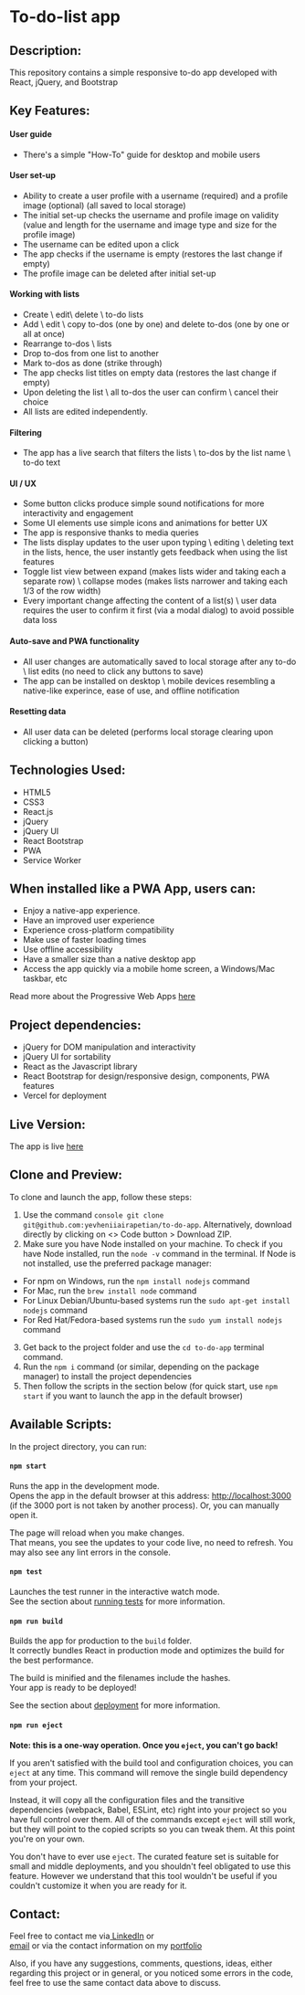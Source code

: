 # To-do-list app

## Description:
This repository contains a simple responsive to-do app developed with React, jQuery, and Bootstrap

## Key Features:

#### User guide

- There's a simple "How-To" guide for desktop and mobile users

#### User set-up

- Ability to create a user profile with a username (required) and a profile image (optional) (all saved to local storage)
- The initial set-up checks the username and profile image on validity (value and length for the username and image type and size for the profile image) 
- The username can be edited upon a click
- The app checks if the username is empty (restores the last change if empty)
- The profile image can be deleted after initial set-up

#### Working with lists

- Create \ edit\ delete \ to-do lists
- Add \ edit \ copy to-dos (one by one) and delete to-dos (one by one or all at once)
- Rearrange to-dos \ lists
- Drop to-dos from one list to another
- Mark to-dos as done (strike through)
- The app checks list titles on empty data (restores the last change if empty)
- Upon deleting the list \ all to-dos the user can confirm \ cancel their choice
- All lists are edited independently.

#### Filtering

- The app has a live search that filters the lists \ to-dos by the list name \ to-do text
  
#### UI / UX

- Some button clicks produce simple sound notifications for more interactivity and engagement
- Some UI elements use simple icons and animations for better UX
- The app is responsive thanks to media queries
- The lists display updates to the user upon typing \ editing \ deleting text in the lists, hence, the user instantly gets feedback when using the list features
- Toggle list view between expand (makes lists wider and taking each a separate row) \ collapse modes (makes lists narrower and taking each 1/3 of the row width)
- Every important change affecting the content of a list(s) \ user data requires the user to confirm it first (via a modal dialog) to avoid possible data loss

#### Auto-save and PWA functionality

- All user changes are automatically saved to local storage after any to-do \ list edits (no need to click any buttons to save)
- The app can be installed on desktop \ mobile devices resembling a native-like experince, ease of use, and offline notification

#### Resetting data

- All user data can be deleted (performs local storage clearing upon clicking a button)

## Technologies Used:
- HTML5
- CSS3
- React.js
- jQuery
- jQuery UI
- React Bootstrap
- PWA
- Service Worker

## When installed like a PWA App, users can:

- Enjoy a native-app experience.
- Have an improved user experience
- Experience cross-platform compatibility
- Make use of faster loading times
- Use offline accessibility
- Have a smaller size than a native desktop app
- Access the app quickly via a mobile home screen, a Windows/Mac taskbar, etc

Read more about the Progressive Web Apps [here](https://www.itaims.com/blog/benefits-of-progressive-web-apps-pwa-advantages-and-disadvantages)

## Project dependencies:

- jQuery for DOM manipulation and interactivity
- jQuery UI for sortability
- React as the Javascript library
- React Bootstrap for design/responsive design, components, PWA features
- Vercel for deployment

## Live Version:

The app is live [here](https://to-do-min.vercel.app/)

## Clone and Preview:

To clone and launch the app, follow these steps:
 
1. Use the command ```console git clone git@github.com:yevheniiairapetian/to-do-app```. Alternatively, download directly by clicking on <> Code button > Download ZIP.
2. Make sure you have Node installed on your machine. To check if you have Node installed, run the ```node -v``` command in the terminal. If Node is not installed, use the preferred package manager:
- For npm on Windows, run the ```npm install nodejs``` command 
- For Mac, run the ```brew install node``` command
- For Linux Debian/Ubuntu-based systems run the ```sudo apt-get install nodejs``` command
- For Red Hat/Fedora-based systems run the ```sudo yum install nodejs```
command
3. Get back to the project folder and use the ```cd to-do-app``` terminal command. 
4. Run the ```npm i``` command (or similar, depending on the package manager) to install the project dependencies
5. Then follow the scripts in the section below (for quick start, use ```npm start``` if you want to launch the app in the default browser)

## Available Scripts:

In the project directory, you can run:

#### `npm start`

Runs the app in the development mode.\
Opens the app in the default browser at this address: [http://localhost:3000](http://localhost:3000) (if the 3000 port is not taken by another process). Or, you can manually open it.

The page will reload when you make changes.\
That means, you see the updates to your code live, no need to refresh.
You may also see any lint errors in the console.

#### `npm test`

Launches the test runner in the interactive watch mode.\
See the section about [running tests](https://facebook.github.io/create-react-app/docs/running-tests) for more information.

#### `npm run build`

Builds the app for production to the `build` folder.\
It correctly bundles React in production mode and optimizes the build for the best performance.

The build is minified and the filenames include the hashes.\
Your app is ready to be deployed!

See the section about [deployment](https://facebook.github.io/create-react-app/docs/deployment) for more information.

#### `npm run eject`

**Note: this is a one-way operation. Once you `eject`, you can't go back!**

If you aren't satisfied with the build tool and configuration choices, you can `eject` at any time. This command will remove the single build dependency from your project.

Instead, it will copy all the configuration files and the transitive dependencies (webpack, Babel, ESLint, etc) right into your project so you have full control over them. All of the commands except `eject` will still work, but they will point to the copied scripts so you can tweak them. At this point you're on your own.

You don't have to ever use `eject`. The curated feature set is suitable for small and middle deployments, and you shouldn't feel obligated to use this feature. However we understand that this tool wouldn't be useful if you couldn't customize it when you are ready for it.

## Contact:
Feel free to contact me via[ LinkedIn](https://www.linkedin.com/in/yevheniiairapetian/) or  
[email](mailto:contact@yevheniiairapetian.com) or 
via the contact information on my [portfolio](https://yevheniiairapetian.com/#/contact)

Also, if you have any suggestions, comments, questions, ideas, either regarding this project or in general, or you noticed some errors in the code, feel free to use the same contact data above to discuss.
